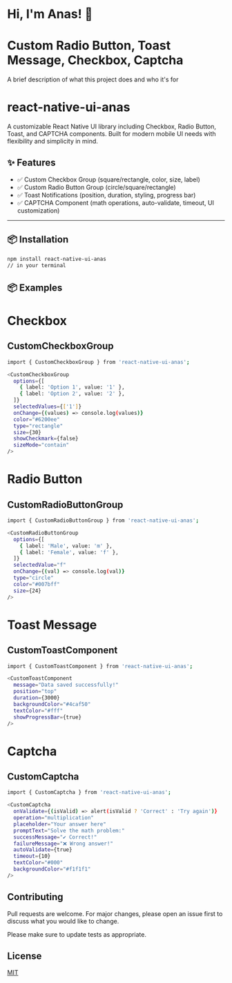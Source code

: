 
# Hi, I'm Anas! 👋

# Custom Radio Button, Toast Message, Checkbox, Captcha 

A brief description of what this project does and who it's for

# react-native-ui-anas

A customizable React Native UI library including Checkbox, Radio Button, Toast, and CAPTCHA components. Built for modern mobile UI needs with flexibility and simplicity in mind.

## ✨ Features

- ✅ Custom Checkbox Group (square/rectangle, color, size, label)
- ✅ Custom Radio Button Group (circle/square/rectangle)
- ✅ Toast Notifications (position, duration, styling, progress bar)
- ✅ CAPTCHA Component (math operations, auto-validate, timeout, UI customization)

---

## 📦 Installation

```bash
npm install react-native-ui-anas
// in your terminal

```




## 📦 Examples

# Checkbox
## CustomCheckboxGroup

```bash
import { CustomCheckboxGroup } from 'react-native-ui-anas';

<CustomCheckboxGroup
  options={[
    { label: 'Option 1', value: '1' },
    { label: 'Option 2', value: '2' },
  ]}
  selectedValues={['1']}
  onChange={(values) => console.log(values)}
  color="#6200ee"
  type="rectangle"
  size={30}
  showCheckmark={false}
  sizeMode="contain"
/>
```

# Radio Button
## CustomRadioButtonGroup

```bash
import { CustomRadioButtonGroup } from 'react-native-ui-anas';

<CustomRadioButtonGroup
  options={[
    { label: 'Male', value: 'm' },
    { label: 'Female', value: 'f' },
  ]}
  selectedValue="f"
  onChange={(val) => console.log(val)}
  type="circle"
  color="#007bff"
  size={24}
/>
```

# Toast Message
## CustomToastComponent

```bash
import { CustomToastComponent } from 'react-native-ui-anas';

<CustomToastComponent
  message="Data saved successfully!"
  position="top"
  duration={3000}
  backgroundColor="#4caf50"
  textColor="#fff"
  showProgressBar={true}
/>
```

# Captcha 
## CustomCaptcha

```bash
import { CustomCaptcha } from 'react-native-ui-anas';

<CustomCaptcha
  onValidate={(isValid) => alert(isValid ? 'Correct' : 'Try again')}
  operation="multiplication"
  placeholder="Your answer here"
  promptText="Solve the math problem:"
  successMessage="✔ Correct!"
  failureMessage="❌ Wrong answer!"
  autoValidate={true}
  timeout={10}
  textColor="#000"
  backgroundColor="#f1f1f1"
/>
```


## Contributing

Pull requests are welcome. For major changes, please open an issue first
to discuss what you would like to change.

Please make sure to update tests as appropriate.

## License

[MIT](https://choosealicense.com/licenses/mit/)
